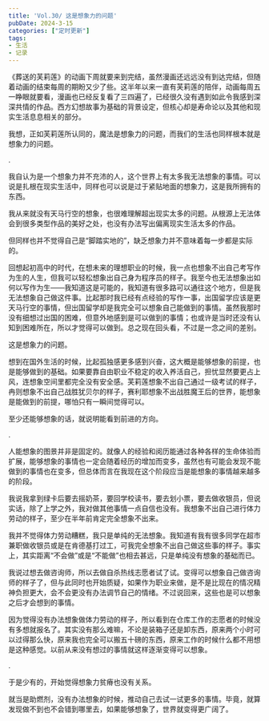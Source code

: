 ```yaml
---
title: 'Vol.30/ 这是想象力的问题'
pubDate: 2024-3-15
categories: ["定时更新"]
tags:
- 生活
- 记录
---
```


《葬送的芙莉莲》的动画下周就要来到完结，虽然漫画还远远没有到达完结，但随着动画的结束每周的期盼又少了些。这半年以来一直有芙莉莲的陪伴，动画每周五一睁眼就要看，漫画也已经反复看了三四遍了，已经很久没有遇到如此令我感到深深共情的作品。西方幻想故事为基础的背景设定，但核心却是寿命论以及其他和现实生活息息相关的部分。

我想，正如芙莉莲所认同的，魔法是想象力的问题，而我们的生活也同样根本就是想象力的问题。

.

我自认为是一个想象力并不充沛的人，这个世界上有太多我无法想象的事情。可以说是扎根在现实生活中，同样也可以说是过于紧贴地面的想象力，这是我所拥有的东西。

我从来就没有天马行空的想象，也很难理解超出现实太多的问题。从根源上无法体会到很多类型作品的美好之处，也没有办法写出偏离现实生活太多的作品。

但同样也并不觉得自己是“脚踏实地的”，缺乏想象力并不意味着每一步都是实际的。

回想起初高中的时代，在想未来的理想职业的时候，我一点也想象不出自己考写作为生的人生，但我可以轻松想象出自己身为程序员的样子。我至今也无法想象出如何以写作为生——我知道这是可能的，我知道有很多路可以通往这个地方，但是我无法想象自己做这件事。比起那时我已经有点经验的写作一事，出国留学应该是更天马行空的事情，但出国留学却是我完全可以想象自己能做到的事情。虽然我那时没有细想过出国的困难，但意外地感到是可以做到的事情；也或许是当时还没有认知到困难所在，所以才觉得可以做到。总之现在回头看，不过是一念之间的差别。

这是想象力的问题。

想到在国外生活的时候，比起孤独感更多感到兴奋，这大概是能够想象的前提，也是能够做到的基础。如果要靠自由职业不稳定的收入养活自己，担忧显然要更占上风，连想象空间里都完全没有安全感。芙莉莲想象不出自己通过一级考试的样子，冉则想象不出自己战胜犹贝尔的样子，赛利耶想象不出战胜魔王后的世界，能想象是能做到的前提，哪怕只有一瞬间觉得可以。

至少还能够想象的话，就说明能看到前进的方向。

.

人能想象的图景并非是固定的。就像人的经验和阅历能通过各种各样的生命体验而扩展，能够想象的事情也一定会随着经历的增加而变多，虽然也有可能会发现不能做到的事情也在变多，但总体而言在我现在这个阶段应当是能想象的事情越来越多的阶段。

我说我拿到绿卡后要去摇奶茶，要回学校读书，要去划小票，要去做收银员，但说实话，除了上学之外，我对做其他事情一点自信也没有。我想象不出自己进行体力劳动的样子，至少在半年前肯定完全想象不出来。

我并不觉得体力劳动糟糕，我只是单纯的无法想象。我知道有我有很多同学在超市兼职做收银员或是在肯德基打过工，可我完全想象不出自己做这些事的样子。事实上，其实距离“不会做”或是“不能做”也相去甚远，只是单纯没有想象的基础而已。

我说过想去做咨询师，所以去做自杀热线志愿者试了试。变得可以想象自己做咨询师的样子了，但与此同时也开始质疑，如果作为职业来做，是不是比现在的情况精神负担更大，会不会更没有办法调节自己的情绪。不过说回来，这些也是可以想象之后才会想到的事情。

因为觉得没有办法想象做体力劳动的样子，所以看到在仓库工作的志愿者的时候没有多想就报名了。其实没有那么难嘛，不论是装箱子还是卸东西，原来两个小时可以过得那么快，原来我也完全可以搬五十磅的东西，原来工作的时候什么都不用想是这种感觉。以前从来没有想过的事情就这样逐渐变得可以想象。

.

于是少有的，开始觉得想象力贫瘠也没有关系。

就当是助燃剂，没有办法想象的时候，推动自己去试一试更多的事情。毕竟，就算发现做不到也不会错到哪里去，如果能够想象了，世界就变得更广阔了。

